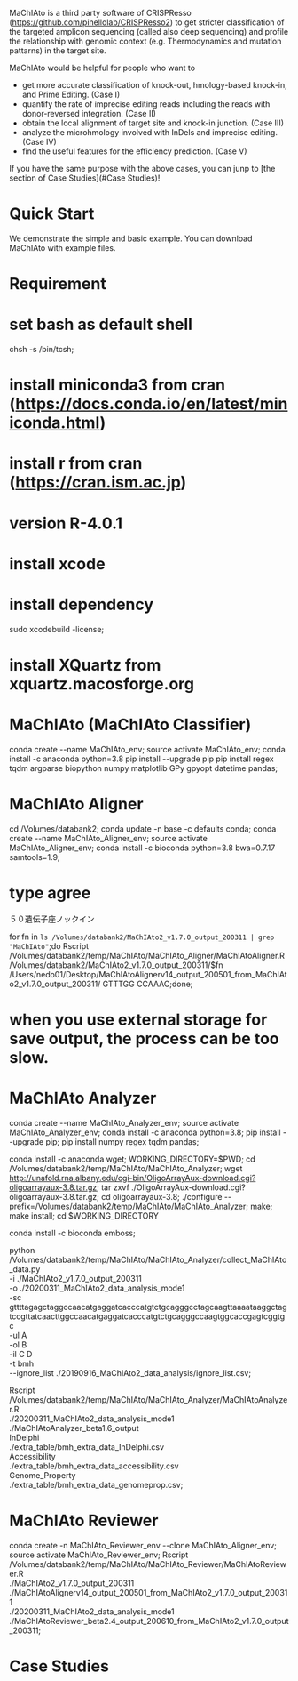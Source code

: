 MaChIAto is a third party software of CRISPResso (https://github.com/pinellolab/CRISPResso2) to get stricter classification of the targeted amplicon sequencing (called also deep sequencing) and profile the relationship with genomic context (e.g. Thermodynamics and mutation pattarns) in the target site.

MaChIAto would be helpful for people who want to
- get more accurate classification of knock-out, hmology-based knock-in, and Prime Editing. (Case I)
- quantify the rate of imprecise editing reads including the reads with donor-reversed integration. (Case II)
- obtain the local alignment of target site and knock-in junction. (Case III)
- analyze the microhmology involved with InDels and imprecise editing. (Case IV)
- find the useful features for the efficiency prediction. (Case V)

If you have the same purpose with the above cases, you can junp to [the section of Case Studies](#Case Studies)!

# Quick Start

We demonstrate the simple and basic example. You can download MaChIAto with example files.



# Requirement

# set bash as default shell
chsh -s /bin/tcsh;

# install miniconda3 from cran (https://docs.conda.io/en/latest/miniconda.html)
# install r from cran (https://cran.ism.ac.jp)
# version R-4.0.1
# install xcode
# install dependency
sudo xcodebuild -license;
# install XQuartz from xquartz.macosforge.org


# MaChIAto (MaChIAto Classifier)
conda create --name MaChIAto_env;
source activate MaChIAto_env;
conda install -c anaconda python=3.8
pip install --upgrade pip
pip install regex tqdm argparse biopython numpy matplotlib GPy gpyopt datetime pandas;



# MaChIAto Aligner

cd /Volumes/databank2;
conda update -n base -c defaults conda;
conda create --name MaChIAto_Aligner_env;
source activate MaChIAto_Aligner_env;
conda install -c bioconda python=3.8 bwa=0.7.17 samtools=1.9;


# type agree

５０遺伝子座ノックイン

for fn in `ls /Volumes/databank2/MaChIAto2_v1.7.0_output_200311 | grep "MaChIAto"`;do Rscript /Volumes/databank2/temp/MaChIAto/MaChIAto_Aligner/MaChIAtoAligner.R /Volumes/databank2/MaChIAto2_v1.7.0_output_200311/$fn /Users/nedo01/Desktop/MaChIAtoAlignerv14_output_200501_from_MaChIAto2_v1.7.0_output_200311/ GTTTGG CCAAAC;done;
# when you use external storage for save output, the process can be too slow.


# MaChIAto Analyzer

conda create --name MaChIAto_Analyzer_env;
source activate MaChIAto_Analyzer_env;
conda install -c anaconda python=3.8;
pip install --upgrade pip;
pip install numpy regex tqdm pandas;

conda install -c anaconda wget;
WORKING_DIRECTORY=$PWD;
cd /Volumes/databank2/temp/MaChIAto/MaChIAto_Analyzer;
wget http://unafold.rna.albany.edu/cgi-bin/OligoArrayAux-download.cgi?oligoarrayaux-3.8.tar.gz;
tar zxvf ./OligoArrayAux-download.cgi?oligoarrayaux-3.8.tar.gz;
cd oligoarrayaux-3.8;
./configure --prefix=/Volumes/databank2/temp/MaChIAto/MaChIAto_Analyzer;
make;
make install;
cd $WORKING_DIRECTORY

conda install -c bioconda emboss;

python /Volumes/databank2/temp/MaChIAto/MaChIAto_Analyzer/collect_MaChIAto_data.py \
-i ./MaChIAto2_v1.7.0_output_200311 \
-o ./20200311_MaChIAto2_data_analysis_mode1 \
-sc gttttagagctaggccaacatgaggatcacccatgtctgcagggcctagcaagttaaaataaggctagtccgttatcaacttggccaacatgaggatcacccatgtctgcagggccaagtggcaccgagtcggtgc \
-ul A \
-ol B \
-il C D \
-t bmh \
--ignore_list ./20190916_MaChIAto2_data_analysis/ignore_list.csv;

Rscript /Volumes/databank2/temp/MaChIAto/MaChIAto_Analyzer/MaChIAtoAnalyzer.R \
./20200311_MaChIAto2_data_analysis_mode1 \
./MaChIAtoAnalyzer_beta1.6_output \
InDelphi \
./extra_table/bmh_extra_data_InDelphi.csv \
Accessibility \
./extra_table/bmh_extra_data_accessibility.csv \
Genome_Property \
./extra_table/bmh_extra_data_genomeprop.csv;

# MaChIAto Reviewer

conda create -n MaChIAto_Reviewer_env --clone MaChIAto_Aligner_env;
source activate MaChIAto_Reviewer_env;
Rscript /Volumes/databank2/temp/MaChIAto/MaChIAto_Reviewer/MaChIAtoReviewer.R \
./MaChIAto2_v1.7.0_output_200311 \
./MaChIAtoAlignerv14_output_200501_from_MaChIAto2_v1.7.0_output_200311 \
./20200311_MaChIAto2_data_analysis_mode1 \
./MaChIAtoReviewer_beta2.4_output_200610_from_MaChIAto2_v1.7.0_output_200311;


# Case Studies